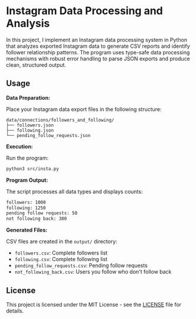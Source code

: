 # Instagram Data Processing and Analysis

In this project, I implement an Instagram data processing system in Python that analyzes exported Instagram data to generate CSV reports and identify follower relationship patterns. The program uses type-safe data processing mechanisms with robust error handling to parse JSON exports and produce clean, structured output.

## Usage

**Data Preparation:**

Place your Instagram data export files in the following structure:
```
data/connections/followers_and_following/
├── followers.json
├── following.json
└── pending_follow_requests.json
```

**Execution:**

Run the program:
```bash
python3 src/insta.py
```

**Program Output:**

The script processes all data types and displays counts:
```bash
followers: 1000
following: 1250
pending follow requests: 50
not following back: 380
```

**Generated Files:**

CSV files are created in the `output/` directory:
- `followers.csv`: Complete followers list
- `following.csv`: Complete following list
- `pending_follow_requests.csv`: Pending follow requests
- `not_following_back.csv`: Users you follow who don't follow back

## License

This project is licensed under the MIT License - see the [LICENSE](LICENSE) file for details.
